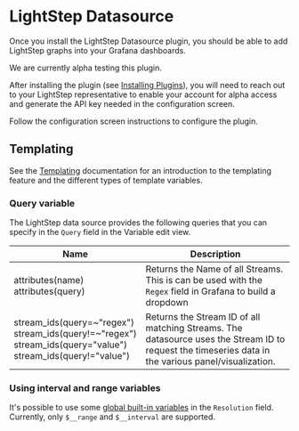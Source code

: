 # LightStep Datasource

Once you install the LightStep Datasource plugin, you should be able to add LightStep graphs into your Grafana dashboards.

We are currently alpha testing this plugin.

After installing the plugin (see [Installing Plugins](http://docs.grafana.org/plugins/installation/)), you will need to reach out to your LightStep representative to enable your account for alpha access and generate the API key needed in the configuration screen.

Follow the configuration screen instructions to configure the plugin.

## Templating
See the [Templating](https://grafana.com/docs/grafana/latest/reference/templating/) documentation for an introduction to the templating feature and the different types of template variables.

### Query variable
The LightStep data source provides the following queries that you can specify in the `Query` field in the Variable edit view.

| Name         | Description |
| ------------ |-------------| 
| attributes(name)<br/>attributes(query)    | Returns the Name of all Streams. This is can be used with the `Regex` field in Grafana to build a dropdown |
| stream_ids(query=~"regex")<br/>stream_ids(query!=~"regex")<br/>stream_ids(query="value")<br/>stream_ids(query!="value")    | Returns the Stream ID of all matching Streams. The datasource uses the Stream ID to request the timeseries data in the various panel/visualization. |

### Using interval and range variables
It's possible to use some [global built-in variables](https://grafana.com/docs/grafana/latest/reference/templating/#global-built-in-variables) in the `Resolution` field.
Currently, only `$__range` and `$__interval` are supported.
